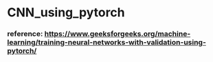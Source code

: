 # CNN_using_pytorch
### reference: https://www.geeksforgeeks.org/machine-learning/training-neural-networks-with-validation-using-pytorch/
